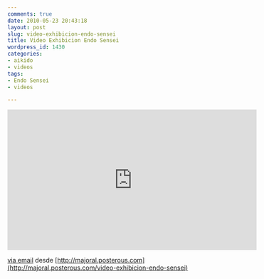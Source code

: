 ```yaml
---
comments: true
date: 2010-05-23 20:43:18
layout: post
slug: video-exhibicion-endo-sensei
title: Video Exhibicion Endo Sensei
wordpress_id: 1430
categories:
- aikido
- videos
tags:
- Endo Sensei
- videos

---
```



<iframe width="560" height="315" src="http://www.youtube.com/embed/J6XjO0qcoOI" frameborder="0" allowfullscreen></iframe>



[ via email](http://majoral.posterous.com) desde [http://majoral.posterous.com](http://majoral.posterous.com/video-exhibicion-endo-sensei)





